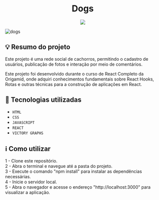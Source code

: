 <h1 align="center"> Dogs </h1>

<p align="center">
  <img src="https://img.shields.io/badge/STATUS-CONCLUÍDO-brightgreen""/>
</p>

![dogs](https://github.com/willy4nn/Dogs-Origamid/assets/101363317/8a172c48-63e3-4f09-bbc0-1e9c32999059)

<h2> 💡 Resumo do projeto </h2>

<p> Este projeto é uma rede social de cachorros, permitindo o cadastro de usuários, publicação de fotos e interação por meio de comentários. </p>
<p> Este projeto foi desenvolvido durante o curso de React Completo da Origamid, onde adquiri conhecimentos fundamentais sobre React Hooks, Rotas e outras técnicas para a construção de aplicações em React. </p>

<h2> 🚀 Tecnologias utilizadas </h2>

- ``HTML``
- ``CSS``
- ``JAVASCRIPT``
- ``REACT``
- ``VICTORY GRAPHS``

<h2> ℹ️ Como utilizar </h2>

1 - Clone este repositório. <br>
2 - Abra o terminal e navegue até a pasta do projeto. <br>
3 - Execute o comando "npm install" para instalar as dependências necessárias. <br>
4 - Inicie o servidor local. <br>
5 - Abra o navegador e acesse o endereço "http://localhost:3000" para visualizar a aplicação. <br>

